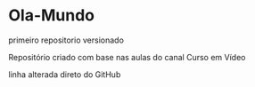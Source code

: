 # Ola-Mundo
 primeiro repositorio versionado
 
Repositório criado com base nas aulas do canal Curso em Vídeo

linha alterada direto do GitHub
